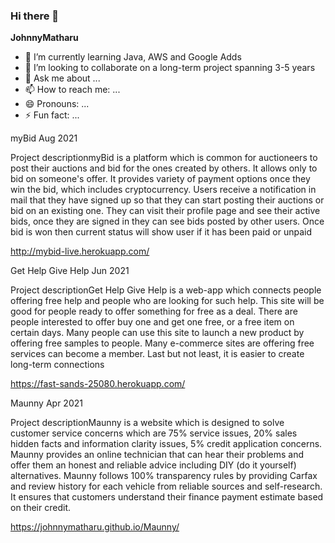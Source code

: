 ### Hi there 👋


**JohnnyMatharu** 

- 🌱 I’m currently learning Java, AWS and Google Adds
- 👯 I’m looking to collaborate on a long-term project spanning 3-5 years
- 💬 Ask me about ...
- 📫 How to reach me: ...
- 😄 Pronouns: ...
- ⚡ Fun fact: ...


myBid
Aug 2021

Project descriptionmyBid is a platform which is common for auctioneers to post their auctions and bid for the ones created by others. It allows only to bid on someone's offer. It provides variety of payment options once they win the bid, which includes cryptocurrency. Users receive a notification in mail that they have signed up so that they can start posting their auctions or bid on an existing one. They can visit their profile page and see their active bids, once they are signed in they can see bids posted by other users. Once bid is won then current status will show user if it has been paid or unpaid

http://mybid-live.herokuapp.com/


Get Help Give Help
Jun 2021

Project descriptionGet Help Give Help is a web-app which connects people offering free help and people who are looking for such help. This site will be good for people ready to offer something for free as a deal. There are people interested to offer buy one and get one free, or a free item on certain days. Many people can use this site to launch a new product by offering free samples to people. Many e-commerce sites are offering free services can become a member. Last but not least, it is easier to create long-term connections

https://fast-sands-25080.herokuapp.com/


Maunny
Apr 2021

Project descriptionMaunny is a website which is designed to solve customer service concerns which are 75% service issues, 20% sales hidden facts and information clarity issues, 5% credit application concerns. Maunny provides an online technician that can hear their problems and offer them an honest and reliable advice including DIY (do it yourself) alternatives. Maunny follows 100% transparency rules by providing Carfax and review history for each vehicle from reliable sources and self-research. It ensures that customers understand their finance payment estimate based on their credit.

https://johnnymatharu.github.io/Maunny/

<!--

https://imdhruv99.medium.com/making-github-overview-page-interesting-with-new-readme-feature-5ffa768a73e5

-->
